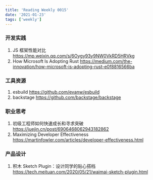 ```yaml
---
title: 'Reading Weekly 0015'
date: '2021-01-23'
tags: ['weekly']
---
```


### 开发实践

1. JS 框架性能对比 https://mp.weixin.qq.com/s/6Oygy93y9NW0VkRD5HRVkg
2. How Microsoft Is Adopting Rust https://medium.com/the-innovation/how-microsoft-is-adopting-rust-e0f8816566ba

### 工具资源

1. esbuild https://github.com/evanw/esbuild
2. backstage https://github.com/backstage/backstage

### 职业思考

1. 初级工程师如何快速成长和寻求突破 https://juejin.cn/post/6906468062943182862
2. Maximizing Developer Effectiveness https://martinfowler.com/articles/developer-effectiveness.html

### 产品设计

1. 积木 Sketch Plugin：设计同学的贴心搭档 https://tech.meituan.com/2020/05/21/waimai-sketch-plugin.html
